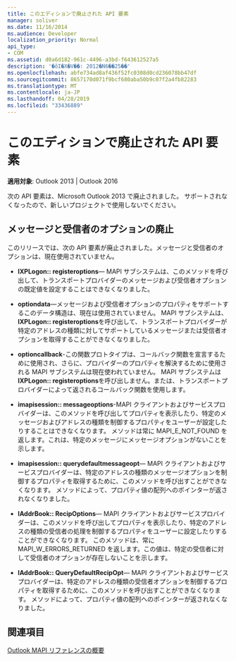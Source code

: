 ```yaml
---
title: このエディションで廃止された API 要素
manager: soliver
ms.date: 11/16/2014
ms.audience: Developer
localization_priority: Normal
api_type:
- COM
ms.assetid: d0a6d182-961c-4496-a3bd-f643612527a5
description: '�ŏI�X�V��: 2012�N6��25��'
ms.openlocfilehash: abfe734ad8af436f52fc0308d0cd236078bb47df
ms.sourcegitcommit: 8657170d071f9bcf680aba50b9c07f2a4fb82283
ms.translationtype: MT
ms.contentlocale: ja-JP
ms.lasthandoff: 04/28/2019
ms.locfileid: "33436889"
---
```

# <a name="api-elements-deprecated-in-this-edition"></a>このエディションで廃止された API 要素

  
  
**適用対象**: Outlook 2013 | Outlook 2016 
  
次の API 要素は、Microsoft Outlook 2013 で廃止されました。 サポートされなくなったので、新しいプロジェクトで使用しないでください。
  
## <a name="deprecation-of-message-and-recipient-options"></a>メッセージと受信者のオプションの廃止

このリリースでは、次の API 要素が廃止されました。メッセージと受信者のオプションは、現在使用されていません。
  
- **IXPLogon:: registeroptions**— MAPI サブシステムは、このメソッドを呼び出して、トランスポートプロバイダーのメッセージおよび受信者オプションの既定値を設定することはできなくなりました。
    
- **optiondata**—メッセージおよび受信者オプションのプロパティをサポートするこのデータ構造は、現在は使用されていません。 MAPI サブシステムは、 **IXPLogon:: registeroptions**を呼び出して、トランスポートプロバイダーが特定のアドレスの種類に対してサポートしているメッセージまたは受信者オプションを取得することができなくなりました。 
    
- **optioncallback**-この関数プロトタイプは、コールバック関数を宣言するために使用され、さらに、プロバイダーのプロパティを解決するために使用される MAPI サブシステムは現在使われていません。 MAPI サブシステムは**IXPLogon:: registeroptions**を呼び出しません。または、トランスポートプロバイダーによって返されるコールバック関数を使用します。 
    
- **imapisession:: messageoptions**-MAPI クライアントおよびサービスプロバイダーは、このメソッドを呼び出してプロパティを表示したり、特定のメッセージおよびアドレスの種類を制御するプロパティをユーザーが設定したりすることはできなくなります。 メソッドは常に MAPI_E_NOT_FOUND を返します。これは、特定のメッセージにメッセージオプションがないことを示します。
    
- **imapisession:: querydefaultmessageopt**— MAPI クライアントおよびサービスプロバイダーは、特定のアドレスの種類のメッセージオプションを制御するプロパティを取得するために、このメソッドを呼び出すことができなくなります。 メソッドによって、プロパティ値の配列へのポインターが返されなくなりました。
    
- **IAddrBook:: RecipOptions**— MAPI クライアントおよびサービスプロバイダーは、このメソッドを呼び出してプロパティを表示したり、特定のアドレスの種類の受信者の処理を制御するプロパティをユーザーに設定したりすることができなくなります。 このメソッドは、常に MAPI_W_ERRORS_RETURNED を返します。この値は、特定の受信者に対して受信者のオプションが存在しないことを示します。
    
- **IAddrBook:: QueryDefaultRecipOpt**— MAPI クライアントおよびサービスプロバイダーは、特定のアドレスの種類の受信者オプションを制御するプロパティを取得するために、このメソッドを呼び出すことができなくなります。 メソッドによって、プロパティ値の配列へのポインターが返されなくなりました。
    
## <a name="see-also"></a>関連項目



[Outlook MAPI リファレンスの概要](getting-started-with-the-outlook-mapi-reference.md)

